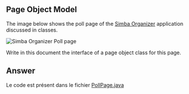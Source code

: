 ## Page Object Model

The image below shows the poll page of the [Simba Organizer](https://github.com/barais/doodlestudent/) application discussed in classes.

![Simba Organizer Poll page](simba-poll-page.png)

Write in this document the interface of a page object class for this page.

## Answer
Le code est présent dans le fichier [PollPage.java](..%2Fcode%2Fex2%2Fsrc%2Fmain%2Fjava%2FPollPage.java)